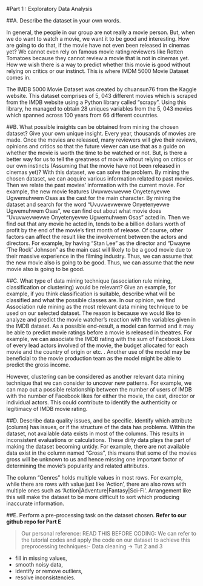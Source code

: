 #Part 1 : Exploratory Data Analysis

##A. Describe the dataset in your own words.

In general, the people in our group are not really a movie person. But, when we do want to watch a movie, we want it to be good and interesting. How are going to do that, if the movie have not even been released in cinemas yet? We cannot even rely on famous movie rating reviewers like Rotten Tomatoes because they cannot review a movie that is not in cinemas yet. How we wish there is a way to predict whether this movie is good without relying on critics or our instinct. This is where IMDM 5000 Movie Dataset comes in.

The IMDB 5000 Movie Dataset was created by chuansun76 from the Kaggle website. This dataset comprises of 5, 043 different movies which is scraped from the IMDB website using a Python library called “scrapy”. Using this library, he managed to obtain 28 uniques variables from the 5, 043 movies which spanned across 100 years from 66 different countries. 

##B. What possible insights can be obtained from mining the chosen dataset? 
Give your own unique insight.
Every year, thousands of movies are made. Once the movies are released, many reviewers will give their reviews, opinions and critics so that the future viewer can use that as a guide on whether the movie is worth the time to be watched or not. But, is there a better way for us to tell the greatness of movie without relying on critics or our own instincts (Assuming that the movie have not been released in cinemas yet)? With this dataset, we can solve the problem. By mining the chosen dataset, we can acquire various information related to past movies. Then we relate the past movies’ information with the current movie. For example, the new movie features Uvuvwevwevwe Onyetenyevwe Ugwemuhwem Osas as the cast for the main character. By mining the dataset and search for the word “Uvuvwevwevwe Onyetenyevwe Ugwemuhwem Osas”, we can find out about what movie does “Uvuvwevwevwe Onyetenyevwe Ugwemuhwem Osas” acted in. Then we find out that any movie he acted in, tends to be a billion dollars worth of profit by the end of the movie’s first month of release. Of course, other factors can affect the result like the involvement between the actors and directors. For example, by having “Stan Lee” as the director and “Dwayne ‘The Rock’ Johnson” as the main cast will likely to be a good movie due to their massive experience in the filming industry. Thus, we can assume that the new movie also is going to be good.
 Thus, we can assume that the new movie also is going to be good.


##C. What type of data mining technique (association rule mining, classification or clustering) would be relevant? Give an example, for example, if you think classification is suitable, describe what will be classified and what the possible classes are. 
In our opinion, we find Association rule mining as the most relevant data mining technique to be used on our selected dataset. The reason is because we would like to analyze and predict the movie watcher’s reaction with the variables given in the IMDB dataset. As a possible end-result, a model can formed and it may be able to predict movie ratings before a movie is released in theatres. For example, we can associate the IMDB rating with the sum of Facebook Likes of every lead actors involved of the movie, the budget allocated for each movie and the country of origin or etc. .  Another use of the model may be beneficial to the movie production team as the model might be able to predict the gross income.

However, clustering can be considered as another relevant data mining technique that we can consider to uncover new patterns. For example, we can map out a possible relationship between the number of users of IMDB with the number of Facebook likes for either the movie, the cast, director or individual actors. This could contribute to identify the authenticity or legitimacy  of  IMDB movie rating.

##D. Describe data quality issues, and be specific. Identify which attribute (column) has issues, or if the structure of the data has problems. 
Within the dataset, not available data exists in most of the columns. This results in inconsistent evaluations or calculations. These dirty data plays the part of making the dataset becoming untidy.  For example, there are not available data exist in the column named “Gross”, this means that some of the movies gross will be unknown to us and hence missing one important factor of determining the movie’s popularity and related attributes. 

The column “Genres” holds multiple values in most rows. For example, while there are rows with value just like ‘Action’, there are also rows with multiple ones such as ‘Action|Adventure|Fantasy|Sci-Fi’. Arrangement like this will make the dataset to be more difficult to sort which producing inaccurate information. 

##E. Perform a pre-processing task on the dataset chosen. 
__Refer to our github repo for Part E__  
>Our personal reference:
>READ THIS BEFORE CODING:
>We can refer to the tutorial codes and apply the code on our dataset to achieve this preprocessing techniques:-
>Data cleaning →  Tut 2 and 3  
 + fill in missing values, 
 + smooth noisy data, 
 + identify or remove outliers, 
 + resolve inconsistencies.


